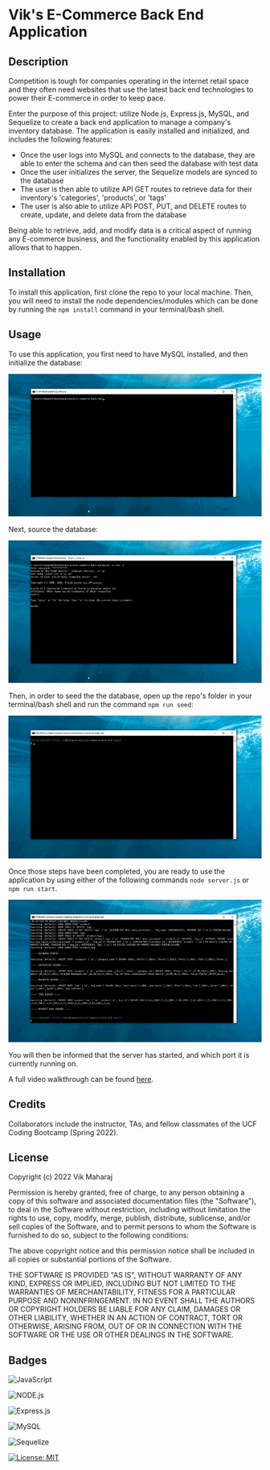 # Vik's E-Commerce Back End Application

## Description

Competition is tough for companies operating in the internet retail space and they often need websites that use the latest back end technologies to power their E-commerce in order to keep pace.

Enter the purpose of this project: utilize Node.js, Express.js, MySQL, and Sequelize to create a back end application to manage a company's inventory database. The application is easily installed and initialized, and includes the following features:

- Once the user logs into MySQL and connects to the database, they are able to enter the schema and can then seed the database with test data
- Once the user initializes the server, the Sequelize models are synced to the database
- The user is then able to utilize API GET routes to retrieve data for their inventory's 'categories', 'products', or 'tags'
- The user is also able to utilize API POST, PUT, and DELETE routes to create, update, and delete data from the database

Being able to retrieve, add, and modify data is a critical aspect of running any E-commerce business, and the functionality enabled by this application allows that to happen.


## Installation

To install this application, first clone the repo to your local machine. Then, you will need to install the node dependencies/modules which can be done by running the ```npm install``` command in your terminal/bash shell. 

## Usage

To use this application, you first need to have MySQL installed, and then initialize the database:

![Vik's E-Commerce Back End Application Start Database Gif](src/Untitled-1.gif)

Next, source the database:

![Vik's E-Commerce Back End Application Source Database Gif](src/Untitled-2.gif)

Then, in order to seed the the database, open up the repo's folder in your terminal/bash shell and run the command ```npm run seed```:

![Vik's E-Commerce Back End Application Seed Database Gif](src/Untitled-3.gif)

Once those steps have been completed, you are ready to use the application by using either of the following commands  ```node server.js``` or ```npm run start```. 

![Vik's E-Commerce Back End Application Start Server Gif](src/Untitled-4.gif)

You will then be informed that the server has started, and which port it is currently running on.

A full video walkthrough can be found [here](https://vimeo.com/712703436).


## Credits

Collaborators include the instructor, TAs, and fellow classmates of the UCF Coding Bootcamp (Spring 2022).


## License

Copyright (c) 2022 Vik Maharaj

Permission is hereby granted, free of charge, to any person obtaining a copy of this software and associated documentation files (the "Software"), to deal
in the Software without restriction, including without limitation the rights to use, copy, modify, merge, publish, distribute, sublicense, and/or sell copies of the Software, and to permit persons to whom the Software is furnished to do so, subject to the following conditions:

The above copyright notice and this permission notice shall be included in all copies or substantial portions of the Software.

THE SOFTWARE IS PROVIDED "AS IS", WITHOUT WARRANTY OF ANY KIND, EXPRESS OR IMPLIED, INCLUDING BUT NOT LIMITED TO THE WARRANTIES OF MERCHANTABILITY,
FITNESS FOR A PARTICULAR PURPOSE AND NONINFRINGEMENT. IN NO EVENT SHALL THE AUTHORS OR COPYRIGHT HOLDERS BE LIABLE FOR ANY CLAIM, DAMAGES OR OTHER LIABILITY, WHETHER IN AN ACTION OF CONTRACT, TORT OR OTHERWISE, ARISING FROM, OUT OF OR IN CONNECTION WITH THE SOFTWARE OR THE USE OR OTHER DEALINGS IN THE SOFTWARE.


## Badges

![JavaScript](https://img.shields.io/badge/javascript-%23323330.svg?style=for-the-badge&logo=javascript&logoColor=%23F7DF1E)

![NODE.js](https://img.shields.io/badge/Node.js-43853D?style=for-the-badge&logo=node.js&logoColor=white)

![Express.js](https://img.shields.io/badge/express.js-%23404d59.svg?style=for-the-badge&logo=express&logoColor=%2361DAFB)

![MySQL](https://img.shields.io/badge/mysql-%2300f.svg?style=for-the-badge&logo=mysql&logoColor=white)

![Sequelize](https://img.shields.io/badge/Sequelize-52B0E7?style=for-the-badge&logo=Sequelize&logoColor=white)

[![License: MIT](https://img.shields.io/badge/License-MIT-yellow.svg)](https://opensource.org/licenses/MIT)
